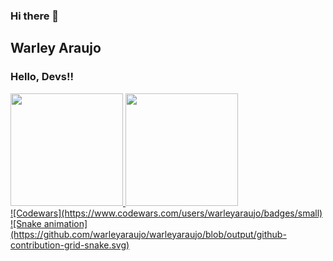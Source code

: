 ### Hi there 👋

<!--
**warleyaraujo/warleyaraujo** is a ✨ _special_ ✨ repository because its `README.md` (this file) appears on your GitHub profile.

Here are some ideas to get you started:

- 🔭 Atualmente estou trabalhando em ...
- 🌱 Atualmente estou aprendendo <img src="https://cdn.jsdelivr.net/gh/devicons/devicon/icons/java/java-original.svg" width="40" height="40"/>
- 👯 Estou procurando colaborar em ...
- 🤔 Estou procurando ajuda com ...
- 💬 Pergunte-me sobre ...
- 📫 Como entrar em contato comigo: ...
- 😄 Pronomes: ...
- ⚡ Curiosidade: ...
-->

## Warley Araujo
### Hello, Devs!!

<div>
<a href="https://github.com/warleyaraujo">
<img height="180em" src="https://github-readme-stats.vercel.app/api/top-langs/?username=warleyaraujo&layout=compact&langs_count=7&theme=dracula"/>
<img height="180em" src="https://github-readme-stats.vercel.app/api?username=warleyaraujo&show_icons=true&theme=dracula&include_all_commits=true&count_private=true"/>
</div>
![Codewars](https://www.codewars.com/users/warleyaraujo/badges/small)
![Snake animation](https://github.com/warleyaraujo/warleyaraujo/blob/output/github-contribution-grid-snake.svg)
